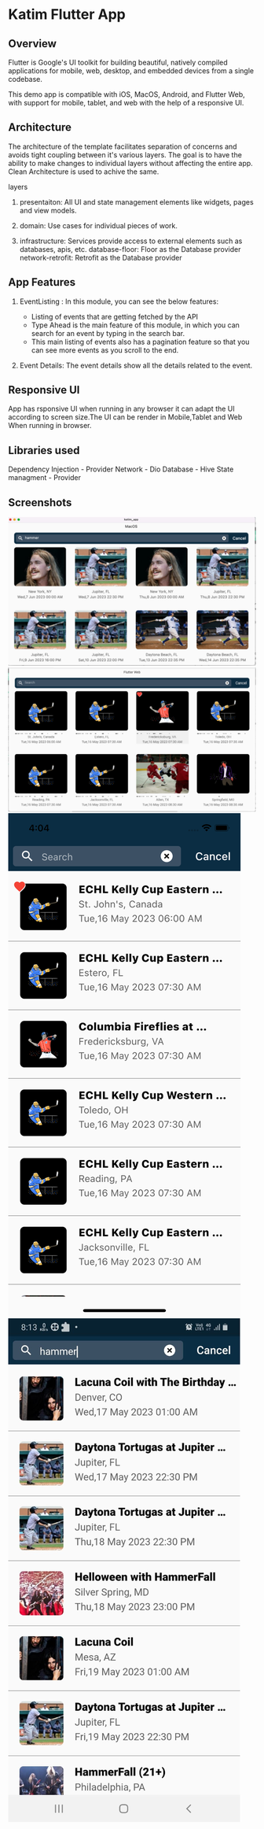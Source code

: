 
# Katim Flutter App


## Overview
Flutter is Google's UI toolkit for building beautiful, natively compiled applications for mobile, web, desktop, and embedded devices from a single codebase.

This demo app is compatible with iOS, MacOS, Android, and Flutter Web, with support for mobile, tablet, and web with the help of a responsive UI.
## Architecture
The architecture of the template facilitates separation of concerns and avoids tight coupling between it's various layers. The goal is to have the ability to make changes to individual layers without affecting the entire app. Clean Architecture is used to achive the same.

layers
1. presentaiton: All UI and state management elements like widgets, pages and view models.

2. domain: Use cases for individual pieces of work.

3. infrastructure: Services provide access to external elements such as databases, apis, etc.
database-floor: Floor as the Database provider
network-retrofit: Retrofit as the Database provider

## App Features
1. EventListing : In this module, you can see the below features:
    - Listing of events that are getting fetched by the API
    - Type Ahead is the main feature of this module, in which you can search for an event by typing in the search bar.
    - This main listing of events also has a pagination feature so that you can see more events as you scroll to the end.

2. Event Details: The event details show all the details related to the event.

## Responsive UI
App has rsponsive UI when running in any browser it can adapt the UI according to screen size.The UI can be render in Mobile,Tablet and Web When running in browser.

## Libraries used 
Dependency Injection - Provider
Network - Dio
Database - Hive
State managment - Provider

## Screenshots
![Screenshot of MacOS](assets/screenshots/macOS.png)
![Screenshot of Flutter Web](assets/screenshots/web_flutter.png)
![Screenshot of iOS](assets/screenshots/mobile_ios.png)
![Screenshot of Android](assets/screenshots/mobile_android.png)

